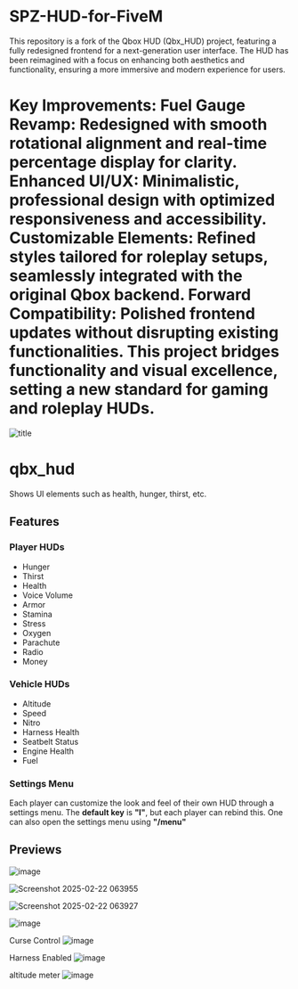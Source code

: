 
# SPZ-HUD-for-FiveM
This repository is a fork of the Qbox HUD (Qbx_HUD) project, featuring a fully redesigned frontend for a next-generation user interface. The HUD has been reimagined with a focus on enhancing both aesthetics and functionality, ensuring a more immersive and modern experience for users.

Key Improvements:
Fuel Gauge Revamp: Redesigned with smooth rotational alignment and real-time percentage display for clarity.
Enhanced UI/UX: Minimalistic, professional design with optimized responsiveness and accessibility.
Customizable Elements: Refined styles tailored for roleplay setups, seamlessly integrated with the original Qbox backend.
Forward Compatibility: Polished frontend updates without disrupting existing functionalities.
This project bridges functionality and visual excellence, setting a new standard for gaming and roleplay HUDs.
=======
![title](https://cdn.discordapp.com/attachments/1027004645912088686/1300262386011476019/hud.jpg?ex=67203336&is=671ee1b6&hm=19669587a83114d4410f36a00714c6b553693688ae5788517dd80ce8461979bc&)

# qbx_hud

Shows UI elements such as health, hunger, thirst, etc.

## Features

### Player HUDs
- Hunger
- Thirst
- Health
- Voice Volume
- Armor
- Stamina
- Stress
- Oxygen
- Parachute
- Radio
- Money

### Vehicle HUDs
- Altitude
- Speed
- Nitro
- Harness Health
- Seatbelt Status
- Engine Health
- Fuel

### Settings Menu
Each player can customize the look and feel of their own HUD through a settings menu.
The **default key** is **"I"**, but each player can rebind this. One can also open the settings menu using **"/menu"**

## Previews
![image](https://github.com/user-attachments/assets/019bf0b0-4464-4b51-a313-8ae1449ddc9c)

![Screenshot 2025-02-22 063955](https://github.com/user-attachments/assets/8e7cf7a0-1b3e-4a0f-a508-19fb39933c9c)

![Screenshot 2025-02-22 063927](https://github.com/user-attachments/assets/0f198912-1383-4dfb-aae6-3b2e7f63088e)

![image](https://github.com/user-attachments/assets/635c71ff-cddc-4474-bc1b-a451ab442be9)

Curse Control
![image](https://github.com/user-attachments/assets/a788b3a4-7701-426c-befd-4abf5370de30)

Harness Enabled
![image](https://github.com/user-attachments/assets/d1e655d4-4881-4796-8f2c-7f95c7e7b4a4)

altitude meter
![image](https://github.com/user-attachments/assets/b163f914-8082-4516-b95f-c43a12fb0458)

